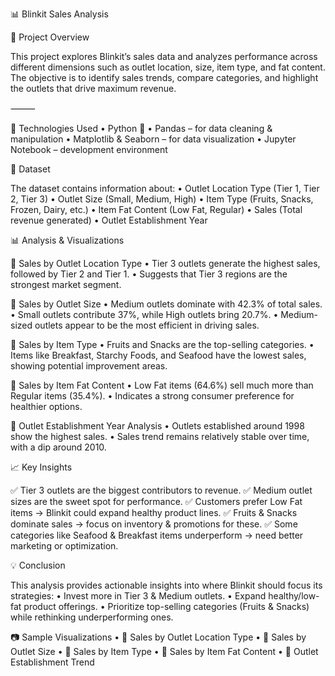 📊 Blinkit Sales Analysis

📝 Project Overview

This project explores Blinkit’s sales data and analyzes performance across different dimensions such as outlet location, size, item type, and fat content.
The objective is to identify sales trends, compare categories, and highlight the outlets that drive maximum revenue.

⸻

🚀 Technologies Used
	•	Python 🐍
	•	Pandas – for data cleaning & manipulation
	•	Matplotlib & Seaborn – for data visualization
	•	Jupyter Notebook – development environment

📂 Dataset

The dataset contains information about:
	•	Outlet Location Type (Tier 1, Tier 2, Tier 3)
	•	Outlet Size (Small, Medium, High)
	•	Item Type (Fruits, Snacks, Frozen, Dairy, etc.)
	•	Item Fat Content (Low Fat, Regular)
	•	Sales (Total revenue generated)
	•	Outlet Establishment Year

📊 Analysis & Visualizations

⿡ Sales by Outlet Location Type
	•	Tier 3 outlets generate the highest sales, followed by Tier 2 and Tier 1.
	•	Suggests that Tier 3 regions are the strongest market segment.

⿢ Sales by Outlet Size
	•	Medium outlets dominate with 42.3% of total sales.
	•	Small outlets contribute 37%, while High outlets bring 20.7%.
	•	Medium-sized outlets appear to be the most efficient in driving sales.

⿣ Sales by Item Type
	•	Fruits and Snacks are the top-selling categories.
	•	Items like Breakfast, Starchy Foods, and Seafood have the lowest sales, showing potential improvement areas.

⿤ Sales by Item Fat Content
	•	Low Fat items (64.6%) sell much more than Regular items (35.4%).
	•	Indicates a strong consumer preference for healthier options.

⿥ Outlet Establishment Year Analysis
	•	Outlets established around 1998 show the highest sales.
	•	Sales trend remains relatively stable over time, with a dip around 2010.


📈 Key Insights

✅ Tier 3 outlets are the biggest contributors to revenue.
✅ Medium outlet sizes are the sweet spot for performance.
✅ Customers prefer Low Fat items → Blinkit could expand healthy product lines.
✅ Fruits & Snacks dominate sales → focus on inventory & promotions for these.
✅ Some categories like Seafood & Breakfast items underperform → need better marketing or optimization.


💡 Conclusion

This analysis provides actionable insights into where Blinkit should focus its strategies:
	•	Invest more in Tier 3 & Medium outlets.
	•	Expand healthy/low-fat product offerings.
	•	Prioritize top-selling categories (Fruits & Snacks) while rethinking underperforming ones.


📷 Sample Visualizations
	•	📍 Sales by Outlet Location Type
	•	🏪 Sales by Outlet Size
	•	🍎 Sales by Item Type
	•	🥗 Sales by Item Fat Content
	•	📆 Outlet Establishment Trend
